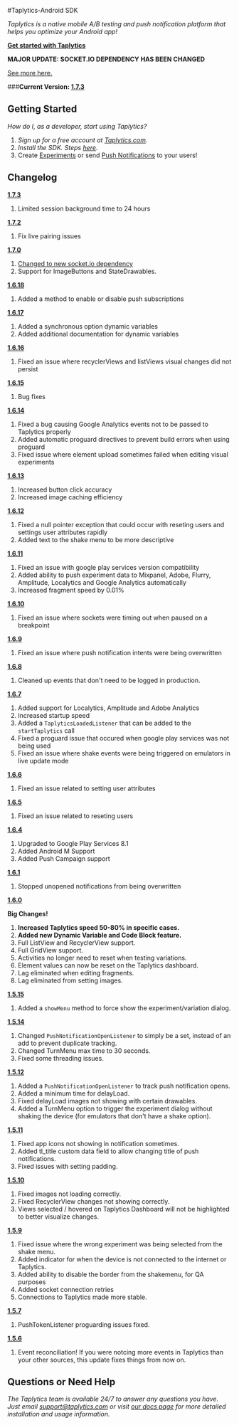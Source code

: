 #Taplytics-Android SDK

_Taplytics is a native mobile A/B testing and push notification platform that helps you optimize your Android app!_

**[Get started with Taplytics](https://taplytics.com/docs/android-sdk/getting-started)**

**MAJOR UPDATE: SOCKET.IO DEPENDENCY HAS BEEN CHANGED** 

[See more here.](https://github.com/taplytics/Taplytics-Android-SDK/blob/master/SOCKETS.md)

###**Current Version: [1.7.3](https://github.com/taplytics/Taplytics-Android-SDK/releases/tag/1.7.3)**

## Getting Started

_How do I, as a developer, start using Taplytics?_

1. _Sign up for a free account at [Taplytics.com](https://taplytics.com?utm_source=github&utm_campaign=documentation&utm_medium=content)._
2. _Install the SDK. Steps [here](/START.md)._
3. Create [Experiments](/EXPERIMENTS.md) or send [Push Notifications](/PUSH.md) to your users!

## Changelog

**[1.7.3](https://github.com/taplytics/Taplytics-Android-SDK/releases/tag/1.7.3)**

1. Limited session background time to 24 hours

**[1.7.2](https://github.com/taplytics/Taplytics-Android-SDK/releases/tag/1.7.2)**

1. Fix live pairing issues

**[1.7.0](https://github.com/taplytics/Taplytics-Android-SDK/releases/tag/1.7.0)**

1. [Changed to new socket.io dependency](https://github.com/taplytics/Taplytics-Android-SDK/blob/master/SOCKETS.md)
2. Support for ImageButtons and StateDrawables. 

**[1.6.18](https://github.com/taplytics/Taplytics-Android-SDK/releases/tag/1.6.18)**

1. Added a method to enable or disable push subscriptions

**[1.6.17](https://github.com/taplytics/Taplytics-Android-SDK/releases/tag/1.6.17)**

1. Added a synchronous option dynamic variables
2. Added additional documentation for dynamic variables


**[1.6.16](https://github.com/taplytics/Taplytics-Android-SDK/releases/tag/1.6.16)**

1. Fixed an issue where recyclerViews and listViews visual changes did not persist


**[1.6.15](https://github.com/taplytics/Taplytics-Android-SDK/releases/tag/1.6.15)**

1. Bug fixes


**[1.6.14](https://github.com/taplytics/Taplytics-Android-SDK/releases/tag/1.6.14)**

1. Fixed a bug causing Google Analytics events not to be passed to Taplytics properly
2. Added automatic proguard directives to prevent build errors when using proguard
3. Fixed issue where element upload sometimes failed when editing visual experiments


**[1.6.13](https://github.com/taplytics/Taplytics-Android-SDK/releases/tag/1.6.13)**

1. Increased button click accuracy
2. Increased image caching efficiency

**[1.6.12](https://github.com/taplytics/Taplytics-Android-SDK/releases/tag/1.6.12)**

1. Fixed a null pointer exception that could occur with reseting users and settings user attributes rapidly
2. Added text to the shake menu to be more descriptive

**[1.6.11](https://github.com/taplytics/Taplytics-Android-SDK/releases/tag/1.6.11)**

1. Fixed an issue with google play services version compatibility
2. Added ability to push experiment data to Mixpanel, Adobe, Flurry, Amplitude, Localytics and Google Analytics automatically
3. Increased fragment speed by 0.01%


**[1.6.10](https://github.com/taplytics/Taplytics-Android-SDK/releases/tag/1.6.10)**

1. Fixed an issue where sockets were timing out when paused on a breakpoint


**[1.6.9](https://github.com/taplytics/Taplytics-Android-SDK/releases/tag/1.6.9)**

1. Fixed an issue where push notification intents were being overwritten

**[1.6.8](https://github.com/taplytics/Taplytics-Android-SDK/releases/tag/1.6.8)**

1. Cleaned up events that don't need to be logged in production.

**[1.6.7](https://github.com/taplytics/Taplytics-Android-SDK/releases/tag/1.6.7)**

1. Added support for Localytics, Amplitude and Adobe Analytics
2. Increased startup speed
3. Added a `TaplyticsLoadedListener` that can be added to the `startTaplytics` call
4. Fixed a proguard issue that occured when google play services was not being used
5. Fixed an issue where shake events were being triggered on emulators in live update mode

**[1.6.6](https://github.com/taplytics/Taplytics-Android-SDK/releases/tag/1.6.6)**

1. Fixed an issue related to setting user attributes


**[1.6.5](https://github.com/taplytics/Taplytics-Android-SDK/releases/tag/1.6.5)**

1. Fixed an issue related to reseting users

**[1.6.4](https://github.com/taplytics/Taplytics-Android-SDK/releases/tag/1.6.4)**

1. Upgraded to Google Play Services 8.1
2. Added Android M Support
3. Added Push Campaign support

**[1.6.1](https://github.com/taplytics/Taplytics-Android-SDK/releases/tag/1.6.1)**

1. Stopped unopened notifications from being overwritten

**[1.6.0](https://github.com/taplytics/Taplytics-Android-SDK/releases/tag/1.6.0)**

**Big Changes!**

1. **Increased Taplytics speed 50-80% in specific cases.**
2. **Added new Dynamic Variable and Code Block feature.**
2. Full ListView and RecyclerView support.
3. Full GridView support.
4. Activities no longer need to reset when testing variations.
5. Element values can now be reset on the Taplytics dashboard.
6. Lag eliminated when editing fragments.
7. Lag eliminated from setting images.


**[1.5.15](https://github.com/taplytics/Taplytics-Android-SDK/releases/tag/1.5.15)**

1. Added a `showMenu` method to force show the experiment/variation dialog.

**[1.5.14](https://github.com/taplytics/Taplytics-Android-SDK/releases/tag/1.5.14)**

1. Changed `PushNotificationOpenListener` to simply be a set, instead of an add to prevent duplicate tracking.
2. Changed TurnMenu max time to 30 seconds.
3. Fixed some threading issues.

**[1.5.12](https://github.com/taplytics/Taplytics-Android-SDK/releases/tag/1.5.12)**

1. Added a `PushNotificationOpenListener` to track push notification opens.
2. Added a minimum time for delayLoad.
3. Fixed delayLoad images not showing with certain drawables.
4. Added a TurnMenu option to trigger the experiment dialog without shaking the device (for emulators that don't have a shake option).


**[1.5.11](https://github.com/taplytics/Taplytics-Android-SDK/releases/tag/1.5.11)**

1. Fixed app icons not showing in notification sometimes.
2. Added tl_title custom data field to allow changing title of push notifications.
3. Fixed issues with setting padding.

**[1.5.10](https://github.com/taplytics/Taplytics-Android-SDK/releases/tag/1.5.10)**

1. Fixed images not loading correctly.
2. Fixed RecyclerView changes not showing correctly.
3. Views selected / hovered on Taplytics Dashboard will not be highlighted to better visualize changes.

**[1.5.9](https://github.com/taplytics/Taplytics-Android-SDK/releases/tag/1.5.9)**

1. Fixed issue where the wrong experiment was being selected from the shake menu.
2. Added indicator for when the device is not connected to the internet or Taplytics.
3. Added ability to disable the border from the shakemenu, for QA purposes
4. Added socket connection retries
5. Connections to Taplytics made more stable.

**[1.5.7](https://github.com/taplytics/Taplytics-Android-SDK/releases/tag/1.5.7)**

1. PushTokenListener proguarding issues fixed.

**[1.5.6](https://github.com/taplytics/Taplytics-Android-SDK/releases/tag/1.5.6)**

1. Event reconciliation! If you were notcing more events in Taplytics than your other sources, this update fixes things from now on.

## Questions or Need Help

_The Taplytics team is available 24/7 to answer any questions you have. Just email support@taplytics.com or visit [our docs page](https://taplytics.com/docs?utm_source=github&utm_campaign=documentation&utm_medium=content) for more detailed installation and usage information._
